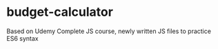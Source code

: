 # budget-calculator
Based on Udemy Complete JS course, newly written JS files to practice ES6 syntax

